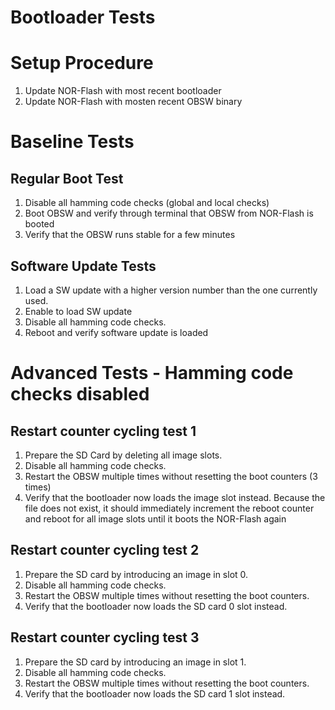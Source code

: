# Bootloader Tests

# Setup Procedure

1. Update NOR-Flash with most recent bootloader
2. Update NOR-Flash with mosten recent OBSW binary

# Baseline Tests

## Regular Boot Test

1. Disable all hamming code checks (global and local checks)
2. Boot OBSW and verify through terminal that OBSW from NOR-Flash is booted
3. Verify that the OBSW runs stable for a few minutes

## Software Update Tests

1. Load a SW update with a higher version number than the one currently used.
2. Enable to load SW update
3. Disable all hamming code checks.
4. Reboot and verify software update is loaded

# Advanced Tests - Hamming code checks disabled

## Restart counter cycling test 1

1. Prepare the SD Card by deleting all image slots.
2. Disable all hamming code checks.
3. Restart the OBSW multiple times without resetting the boot counters (3 times)
4. Verify that the bootloader now loads the image slot instead. Because the file does not exist, it should immediately increment the reboot counter and reboot for all image slots until it boots the NOR-Flash again

## Restart counter cycling test 2

1. Prepare the SD card by introducing an image in slot 0.
2. Disable all hamming code checks.
3. Restart the OBSW multiple times without resetting the boot counters.
4. Verify that the bootloader now loads the SD card 0 slot instead.

## Restart counter cycling test 3

1. Prepare the SD card by introducing an image in slot 1.
2. Disable all hamming code checks.
3. Restart the OBSW multiple times without resetting the boot counters.
4. Verify that the bootloader now loads the SD card 1 slot instead.

